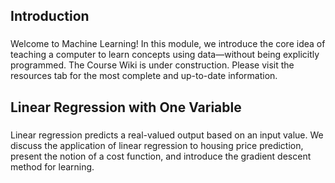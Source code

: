 
## Introduction
###
Welcome to Machine Learning! In this module, we introduce the core idea of teaching a computer to learn concepts using data—without being explicitly programmed. The Course
Wiki is under construction. Please visit the resources tab for the most complete and up-to-date information.
###

## Linear Regression with One Variable
###
Linear regression predicts a real-valued output based on an input value. We discuss the application of linear regression to housing price prediction, present the notion of a cost
function, and introduce the gradient descent method for learning.
###
